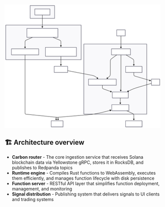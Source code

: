 ![System Architecture](./arc.svg)

## 🏗️ Architecture overview

* **Carbon router** - The core ingestion service that receives Solana blockchain data via Yellowstone gRPC, stores it in RocksDB, and publishes to Redpanda topics
* **Runtime engine** - Compiles Rust functions to WebAssembly, executes them efficiently, and manages function lifecycle with disk persistence  
* **Function server** - RESTful API layer that simplifies function deployment, management, and monitoring
* **Signal distribution** - Publishing system that delivers signals to UI clients and trading systems